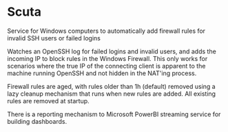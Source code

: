 # Scuta
Service for Windows computers to automatically add firewall rules for invalid SSH users or failed logins

Watches an OpenSSH log for failed logins and invalid users, and adds the incoming IP to block rules in the Windows Firewall. This only works for scenarios where the true IP of the connecting client is apparent to the machine running OpenSSH and not hidden in the NAT'ing process. 

Firewall rules are aged, with rules older than 1h (default) removed using a lazy cleanup mechanism that runs when new rules are added. All existing rules are removed at startup.

There is a reporting mechanism to Microsoft PowerBI streaming service for building dashboards.

